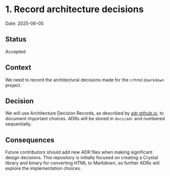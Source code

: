 # 1. Record architecture decisions

Date: 2025-06-05

## Status

Accepted

## Context

We need to record the architectural decisions made for the `crhtml2markdown` project.

## Decision

We will use Architecture Decision Records, as described by [adr.github.io](https://adr.github.io/),
to document important choices. ADRs will be stored in `docs/adr` and numbered
sequentially.

## Consequences

Future contributors should add new ADR files when making significant design
decisions. This repository is initially focused on creating a Crystal library
and binary for converting HTML to Markdown, so further ADRs will explore the
implementation choices.
